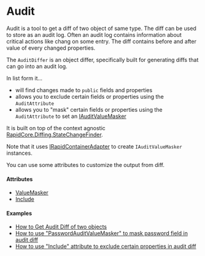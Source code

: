 # Audit

Audit is a tool to get a diff of two object of same type. The diff can be used to store as an audit log.
Often an audit log contains information about critical actions like chang on some entry. The diff contains before and after value of every changed properties.

The `AuditDiffer` is an object differ, specifically built for generating diffs that can go into an audit log.

In list form it...

- will find changes made to `public` fields and properties
- allows you to exclude certain fields or properties using the `AuditAttribute`
- allows you to "mask" certain fields or properties using the `AuditAttribute` to set an [IAuditValueMasker](../ValueMasker)

It is built on top of the context agnostic [RapidCore.Diffing.StateChangeFinder](../../Diffing/Diffing).

Note that it uses [IRapidContainerAdapter](../../DependencyInjection/IRapidContainerAdapter) to create `IAuditValueMasker` instances.

You can use some attributes to customize the output from diff.

#### Attributes

- [ValueMasker](../ValueMasker)
- [Include](../Examples#how-to-use-include-attribute-to-exclude-certain-properties-in-audit-diff)

#### Examples

- [How to Get Audit Diff of two objects](../Examples#how-to-get-audit-diff-of-two-objects)
- [How to use "PasswordAuditValueMasker" to mask password field in audit diff](../Examples#how-to-use-passwordauditvaluemasker-to-mask-password-field-in-audit-diff)
- [How to use "Include" attribute to exclude certain properties in audit diff](../Examples#how-to-use-include-attribute-to-exclude-certain-properties-in-audit-diff)